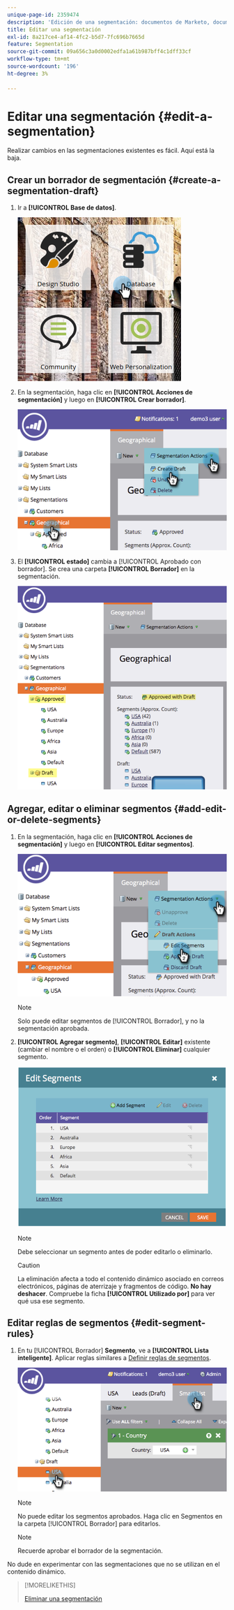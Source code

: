 ```yaml
---
unique-page-id: 2359474
description: 'Edición de una segmentación: documentos de Marketo, documentación del producto'
title: Editar una segmentación
exl-id: 8a217ce4-af14-4fc2-b5d7-7fc696b7665d
feature: Segmentation
source-git-commit: 09a656c3a0d0002edfa1a61b987bff4c1dff33cf
workflow-type: tm+mt
source-wordcount: '196'
ht-degree: 3%

---
```


# Editar una segmentación {#edit-a-segmentation}

Realizar cambios en las segmentaciones existentes es fácil. Aquí está la baja.

## Crear un borrador de segmentación {#create-a-segmentation-draft}

1. Ir a **[!UICONTROL Base de datos]**.

   ![](assets/db.png)

1. En la segmentación, haga clic en **[!UICONTROL Acciones de segmentación]** y luego en **[!UICONTROL Crear borrador]**.

   ![](assets/two.png)

1. El **[!UICONTROL estado]** cambia a [!UICONTROL Aprobado con borrador]. Se crea una carpeta **[!UICONTROL Borrador]** en la segmentación.

   ![](assets/three.png)

## Agregar, editar o eliminar segmentos {#add-edit-or-delete-segments}

1. En la segmentación, haga clic en **[!UICONTROL Acciones de segmentación]** y luego en **[!UICONTROL Editar segmentos]**.

   ![](assets/four.png)

   >[!NOTE]
   >
   >Solo puede editar segmentos de [!UICONTROL Borrador], y no la segmentación aprobada.

1. **[!UICONTROL Agregar segmento]**, **[!UICONTROL Editar]** existente (cambiar el nombre o el orden) o **[!UICONTROL Eliminar]** cualquier segmento.

   ![](assets/image2014-9-16-9-3a6-3a9.png)

   >[!NOTE]
   >
   >Debe seleccionar un segmento antes de poder editarlo o eliminarlo.

   >[!CAUTION]
   >
   >La eliminación afecta a todo el contenido dinámico asociado en correos electrónicos, páginas de aterrizaje y fragmentos de código. **No hay deshacer**. Compruebe la ficha **[!UICONTROL Utilizado por]** para ver qué usa ese segmento.

## Editar reglas de segmentos {#edit-segment-rules}

1. En tu [!UICONTROL Borrador] **Segmento**, ve a **[!UICONTROL Lista inteligente]**. Aplicar reglas similares a [Definir reglas de segmentos](/help/marketo/product-docs/personalization/segmentation-and-snippets/segmentation/define-segment-rules.md).

   ![](assets/image2014-9-16-9-3a6-3a20.png)

   >[!NOTE]
   >
   >No puede editar los segmentos aprobados. Haga clic en Segmentos en la carpeta [!UICONTROL Borrador] para editarlos.

   >[!NOTE]
   >
   >Recuerde aprobar el borrador de la segmentación.

No dude en experimentar con las segmentaciones que no se utilizan en el contenido dinámico.

>[!MORELIKETHIS]
>
>[Eliminar una segmentación](/help/marketo/product-docs/personalization/segmentation-and-snippets/segmentation/delete-a-segmentation.md)
